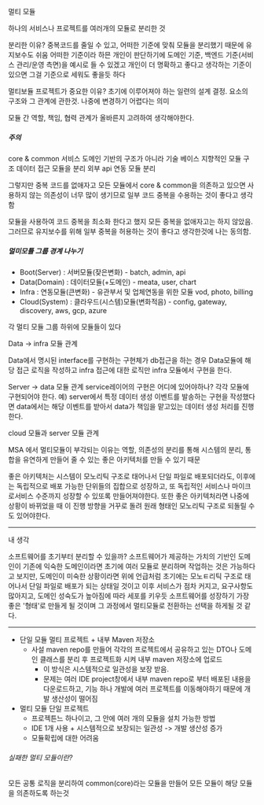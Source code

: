 멀티 모듈

하나의 서비스나 프로젝트를 여러개의 모듈로 분리한 것

분리한 이유? 
중복코드를 줄일 수 있고, 어떠한 기준에 맞춰 모듈을 분리했기 때문에 유지보수도 쉬움
어떠한 기준이라 하믄 개인이 판단하기에 도메인 기준, 백엔드 기준(서비스 관리/운영 측면)을 예시로 들 수 있겠고 개인이 더 명확하고 좋다고 생각하는 기준이 있으면 그걸 기준으로 세워도 좋을듯 하다

멀티보듈 프로젝트가 중요한 이유?
초기에 이루어져야 하는 일련의 설계 결정.
요소의 구조와 그 관계에 관한것.
나중에 변경하기 어렵다는 의미

모듈 간 역할, 책임, 협력 관계가 올바른지 고려하여 생각해야한다.

##### 주의
core & common
서비스 도메인 기반의 구조가 아니라 기술 베이스 지향적인 모듈 구조
데이터 접근 모듈을 분리
외부 api 연동 모듈 분리 

그렇지만 중복 코드를 없애자고 모든 모듈에서 core & common을 의존하고 있으면 사용하지 않는 의존성이 너무 많이 생기므로 일부 코드 중복을 수용하는 것이 좋다고 생각함

모듈을 사용하여 코드 중복을 최소화 한다고 했지 모든 중복을 없애자고는 하지 않았음.
그러므로 유지보수를 위해 일부 중복을 허용하는 것이 좋다고 생각한것에 나는 동의함.


##### 멀미모튤 그룹 경계 나누기
- Boot(Server) : 서버모듈(잦은변화) - batch, admin, api
- Data(Domain) : 데이터모듈(+도메인) -  meata, user, chart
- Infra : 연동모듈(큰변화) - 유관부서 및 업체연동을 위한 모듈 vod, photo, billing
- Cloud(System) : 클라우드(시스템)모듈(변화적음) - config, gateway, discovery, aws, gcp, azure

각 멀티 모듈 그룹 하위에 모듈들이 있다


Data -> infra 모듈 관계 

Data에서 명시된 interface를 구현하는 구현체가 db접근을 하는 경우 Data모듈에 해당 접근 로직을 작성하고
infra 접근에 대한 로직만 infra 모듈에서 구현을 한다.

Server -> data 모듈 관계
service레이어의 구현은 어디에 있어야하나?
각각 모듈에 구현되어야 한다.
예)
server에서 특정 데이터 생성 이벤트를 발송하는 구현을 작성했다면
data에서는 해당 이벤트를 받아서 data가 책임을 맡고있는 데이터 생성 처리를 진행한다.

cloud 모듈과 server 모듈 관계

MSA 에서 멀티모듈이 부각되는 이유는 역할, 의존성의 분리를 통해 시스템의 분리, 통합을 유연하게 만들어 줄 수 있는 좋은 아키텍처를 만들 수 있기 때문

좋은 아키텍처는 시스템이 모노리틱 구조로 태어나서 단일 파일로 배포되더라도, 이후에는 독립적으로 배포 가능한 단위들의 집합으로 성장하고, 또 독립적인 서비스나 마이크로서비스 수준까지 성장할 수 있또록 만들어져야한다.
또한 좋은 아키텍처라면 나중에 상황이 바뀌었을 때 이 진행 방향을 거꾸로 돌려 원래 형태인 모노리틱 구조로 되돌릴 수도 있어야한다.

---
내 생각 

소프트웨어를 초기부터 분리할 수 있을까?
소프트웨어가 제공하는 가치의 기반인 도메인이 기존에 익숙한 도메인이라면 초기에 여러 모듈로 분리하며 작업하는 것은 가능하다고 보지만, 도메인이 미숙한 상황이라면 위에 언급처럼 초기에는 모노ㅌ리틱 구조로 태어나서 단일 파일로 배포가 되는 상태일 것이고 이후 서비스가 점차 커지고, 요구사항도 많아지고, 도메인 성숙도가 높아짐에 따라 세포를 키우듯 소프트웨어를 성장하기 가장 좋은 '형태'로 만들게 될 것이며 그 과정에서 멀티모듈로 전환하는 선택을 하게될 것 같다.

---
- 단일 모듈 멀티 프로젝트 + 내부 Maven 저장소
	- 사설 maven repo를 만들어 각각의 프로젝트에서 공유하고 있는 DTO나 도메인 클래스를 분리 후 프로젝트화 시켜 내부 maven 저장소에 업로드
		- 이 방식은 시스템적으로 일관성을 보장 받음.
		- 문제는 여러 IDE project창에서 내부 maven repo로 부터 배포된 내용을 다운로드하고, 기능 하나 개발에 여러 프로젝트를 이동해야하기 때문에 개발 생산성이 떨어짐
- 멀티 모듈 단일 프로젝트
	- 프로젝튼느 하나이고, 그 안에 여러 개의 모듈을 설치 가능한 방법
	- IDE 1개 사용 + 시스템적으로 보장되는 일관성 -> 개발 생산성 증가
	- 모듈확립에 대한 어려움

###### 실패한 멀티 모듈이란?
모든 공통 로직을 분리하여 common(core)라는 모듈을 만들어 모든 모듈이 해당 모듈을 의존하도록 하는것
